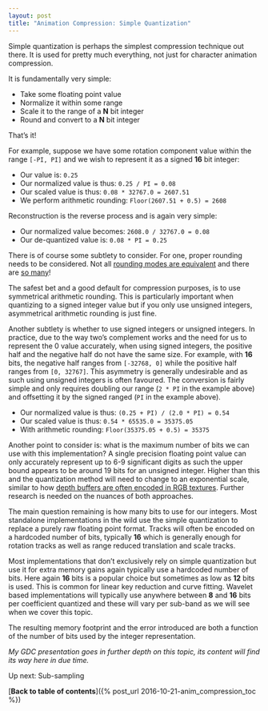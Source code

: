 ```yaml
---
layout: post
title: "Animation Compression: Simple Quantization"
---
```

Simple quantization is perhaps the simplest compression technique out there. It is used for pretty much everything, not just for character animation compression.

It is fundamentally very simple:

*  Take some floating point value
*  Normalize it within some range
*  Scale it to the range of a **N** bit integer
*  Round and convert to a **N** bit integer

That’s it!

For example, suppose we have some rotation component value within the range `[-PI, PI]` and we wish to represent it as a signed **16** bit integer:

*  Our value is: `0.25`
*  Our normalized value is thus: `0.25 / PI = 0.08`
*  Our scaled value is thus: `0.08 * 32767.0 = 2607.51`
*  We perform arithmetic rounding: `Floor(2607.51 + 0.5) = 2608`

Reconstruction is the reverse process and is again very simple:

*  Our normalized value becomes: `2608.0 / 32767.0 = 0.08`
*  Our de-quantized value is: `0.08 * PI = 0.25`

There is of course some subtlety to consider. For one, proper rounding needs to be considered. Not all [rounding modes are equivalent](http://number-none.com/product/Scalar%20Quantization/) and there are [so many](http://www.eetimes.com/document.asp?doc_id=1274485)!

The safest bet and a good default for compression purposes, is to use symmetrical arithmetic rounding. This is particularly important when quantizing to a signed integer value but if you only use unsigned integers, asymmetrical arithmetic rounding is just fine.

Another subtlety is whether to use signed integers or unsigned integers. In practice, due to the way two’s complement works and the need for us to represent the 0 value accurately, when using signed integers, the positive half and the negative half do not have the same size. For example, with **16** bits, the negative half ranges from `[-32768, 0]` while the positive half ranges from `[0, 32767]`. This asymmetry is generally undesirable and as such using unsigned integers is often favoured. The conversion is fairly simple and only requires doubling our range (`2 * PI` in the example above) and offsetting it by the signed ranged (`PI` in the example above).

*  Our normalized value is thus: `(0.25 + PI) / (2.0 * PI) = 0.54`
*  Our scaled value is thus: `0.54 * 65535.0 = 35375.05`
*  With arithmetic rounding: `Floor(35375.05 + 0.5) = 35375`

Another point to consider is: what is the maximum number of bits we can use with this implementation? A single precision floating point value can only accurately represent up to 6-9 significant digits as such the upper bound appears to be around 19 bits for an unsigned integer. Higher than this and the quantization method will need to change to an exponential scale, similar to how [depth buffers are often encoded in RGB textures](http://aras-p.info/blog/2009/07/30/encoding-floats-to-rgba-the-final/). Further research is needed on the nuances of both approaches.

The main question remaining is how many bits to use for our integers. Most standalone implementations in the wild use the simple quantization to replace a purely raw floating point format. Tracks will often be encoded on a hardcoded number of bits, typically **16** which is generally enough for rotation tracks as well as range reduced translation and scale tracks.

Most implementations that don’t exclusively rely on simple quantization but use it for extra memory gains again typically use a hardcoded number of bits. Here again **16** bits is a popular choice but sometimes as low as **12** bits is used. This is common for linear key reduction and curve fitting. Wavelet based implementations will typically use anywhere between **8** and **16** bits per coefficient quantized and these will vary per sub-band as we will see when we cover this topic.

The resulting memory footprint and the error introduced are both a function of the number of bits used by the integer representation.

*My GDC presentation goes in further depth on this topic, its content will find its way here in due time.*

Up next: Sub-sampling

[**Back to table of contents**]({% post_url 2016-10-21-anim_compression_toc %})

